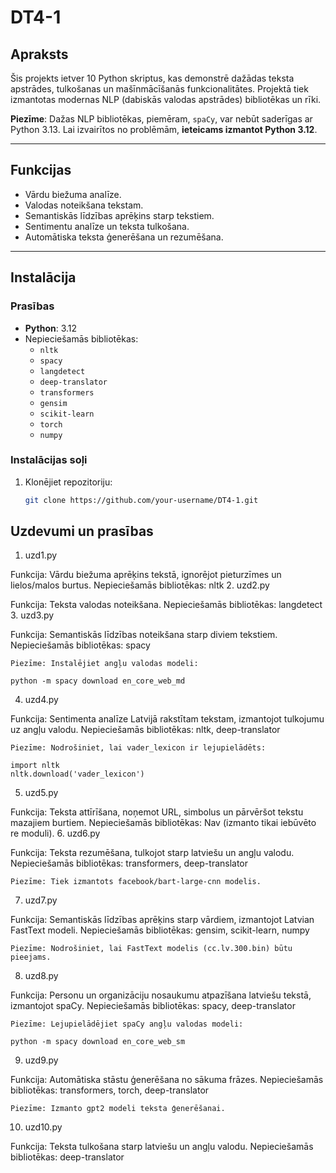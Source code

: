 # DT4-1

## Apraksts
Šis projekts ietver 10 Python skriptus, kas demonstrē dažādas teksta apstrādes, tulkošanas un mašīnmācīšanās funkcionalitātes. Projektā tiek izmantotas modernas NLP (dabiskās valodas apstrādes) bibliotēkas un rīki.

**Piezīme**: Dažas NLP bibliotēkas, piemēram, `spaCy`, var nebūt saderīgas ar Python 3.13. Lai izvairītos no problēmām, **ieteicams izmantot Python 3.12**.

---

## Funkcijas
- Vārdu biežuma analīze.
- Valodas noteikšana tekstam.
- Semantiskās līdzības aprēķins starp tekstiem.
- Sentimentu analīze un teksta tulkošana.
- Automātiska teksta ģenerēšana un rezumēšana.

---

## Instalācija

### Prasības
- **Python**: 3.12
- Nepieciešamās bibliotēkas:
  - `nltk`
  - `spacy`
  - `langdetect`
  - `deep-translator`
  - `transformers`
  - `gensim`
  - `scikit-learn`
  - `torch`
  - `numpy`

### Instalācijas soļi
1. Klonējiet repozitoriju:
   ```bash
   git clone https://github.com/your-username/DT4-1.git
## Uzdevumi un prasības
1. uzd1.py

Funkcija: Vārdu biežuma aprēķins tekstā, ignorējot pieturzīmes un lielos/malos burtus.
Nepieciešamās bibliotēkas: nltk
2. uzd2.py

Funkcija: Teksta valodas noteikšana.
Nepieciešamās bibliotēkas: langdetect
3. uzd3.py

Funkcija: Semantiskās līdzības noteikšana starp diviem tekstiem.
Nepieciešamās bibliotēkas: spacy

    Piezīme: Instalējiet angļu valodas modeli:

    python -m spacy download en_core_web_md

4. uzd4.py

Funkcija: Sentimenta analīze Latvijā rakstītam tekstam, izmantojot tulkojumu uz angļu valodu.
Nepieciešamās bibliotēkas: nltk, deep-translator

    Piezīme: Nodrošiniet, lai vader_lexicon ir lejupielādēts:

    import nltk
    nltk.download('vader_lexicon')

5. uzd5.py

Funkcija: Teksta attīrīšana, noņemot URL, simbolus un pārvēršot tekstu mazajiem burtiem.
Nepieciešamās bibliotēkas: Nav (izmanto tikai iebūvēto re moduli).
6. uzd6.py

Funkcija: Teksta rezumēšana, tulkojot starp latviešu un angļu valodu.
Nepieciešamās bibliotēkas: transformers, deep-translator

    Piezīme: Tiek izmantots facebook/bart-large-cnn modelis.

7. uzd7.py

Funkcija: Semantiskās līdzības aprēķins starp vārdiem, izmantojot Latvian FastText modeli.
Nepieciešamās bibliotēkas: gensim, scikit-learn, numpy

    Piezīme: Nodrošiniet, lai FastText modelis (cc.lv.300.bin) būtu pieejams.

8. uzd8.py

Funkcija: Personu un organizāciju nosaukumu atpazīšana latviešu tekstā, izmantojot spaCy.
Nepieciešamās bibliotēkas: spacy, deep-translator

    Piezīme: Lejupielādējiet spaCy angļu valodas modeli:

    python -m spacy download en_core_web_sm

9. uzd9.py

Funkcija: Automātiska stāstu ģenerēšana no sākuma frāzes.
Nepieciešamās bibliotēkas: transformers, torch, deep-translator

    Piezīme: Izmanto gpt2 modeli teksta ģenerēšanai.

10. uzd10.py

Funkcija: Teksta tulkošana starp latviešu un angļu valodu.
Nepieciešamās bibliotēkas: deep-translator

